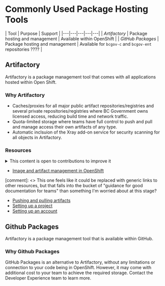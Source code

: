 # Commonly Used Package Hosting Tools

|  Tool |  Purpose | Support  | 
|---|---|---|---|---|
|  *Artifactory* |  Package hosting and management |  Available within OpenShift |
|  *GitHub Packages*  |  Package hosting and management |  Available for `bcgov-c` and `bcgov-ent` repositories ???? |


## Artifactory

Artifactory is a package management tool that comes with all applications hosted within Open Shift. 

### Why Artifactory

* Caches/proxies for all major public artifact repositories/registries and several private repositories/registries where BC Government owns licensed access, reducing build time and network traffic. 
* Quota-limited storage where teams have full control to push and pull and manage access their own artifacts of any type. 
* Automatic inclsuion of the Xray add-on service for security scanning for all objects in Artifactory.

### Resources

<details>
<summary>This content is open to contributions to improve it</summary>

As the Developer Experience Team, we know that our community knows of way more resources on this topic than we do!
If you know of another internal BC Government resource on this topic, please make a pull request to add it to the list and share with everyone.

</details>

* [Image and artifact management in OpenShift](../docs/default/component/platform-developer-docs/docs/build-deploy-and-maintain-apps/image-artifact-management-with-artifactory/)

[comment]: <> This one feels like it could be replaced with generic links to other resources, but that falls into the bucket of "guidance for good documentation for teams" than something I'm worried about at this stage? 
* [Pushing and pulling artifacts](../docs/build-deploy-and-maintain-apps/push-pull-artifacts-artifactory/)
* [Setting up a project](../docs/default/component/platform-developer-docs/docs/build-deploy-and-maintain-apps/setup-artifactory-project-repository/)
* [Setting up an account](../docs/default/component/platform-developer-docs/docs/build-deploy-and-maintain-apps/setup-artifactory-service-account/)

## Github Packages

Artifactory is a package management tool that is available within GitHub.

### Why Github Packages

GitHub Packages is an alternative to Artifactory, without any limitations or connection to your code being in OpenShift. However, it may come with additional cost to your team to achieve the required storage. Contact the Developer Experience team to learn more. 

